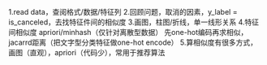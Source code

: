 1.read data，查阅格式/数据/特征列
2.回顾问题，取消的因素，y_label = is_canceled，去找特征件间的相似度
3.画图，柱图/折线，单一线形关系
4.特征间相似度 apriori/minhash（仅针对离散型数据）
先one-hot编码再求相似，jacarrd距离（把文字型分类特征做one-hot encode）
5.算相似度有很多方式，画图（直观），apriori（代码少），常用于推荐算法
